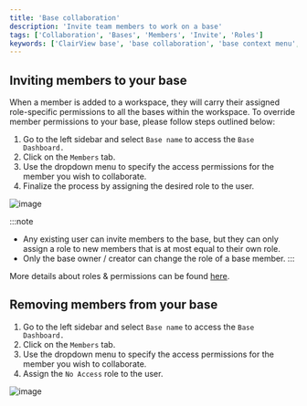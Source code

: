 ```yaml
---
title: 'Base collaboration'
description: 'Invite team members to work on a base'
tags: ['Collaboration', 'Bases', 'Members', 'Invite', 'Roles']
keywords: ['ClairView base', 'base collaboration', 'base context menu', 'base owner', 'base settings']
---
```


## Inviting members to your base
When a member is added to a workspace, they will carry their assigned role-specific permissions to all the bases within the workspace. To override member permissions to your base, please follow steps outlined below:

1. Go to the left sidebar and select `Base name` to access the `Base Dashboard.`
2. Click on the `Members` tab.
3. Use the dropdown menu to specify the access permissions for the member you wish to collaborate.
4. Finalize the process by assigning the desired role to the user.

![image](/img/v2/base/base-collaboration.png)

:::note
- Any existing user can invite members to the base, but they can only assign a role to new members that is at most equal to their own role.
- Only the base owner / creator can change the role of a base member.
  :::

More details about roles & permissions can be found [here](/roles-and-permissions/roles-permissions-overview).

## Removing members from your base
1. Go to the left sidebar and select `Base name` to access the `Base Dashboard.`
2. Click on the `Members` tab.
3. Use the dropdown menu to specify the access permissions for the member you wish to collaborate.
4. Assign the `No Access` role to the user.

![image](/img/v2/base/base-collaboration.png)


